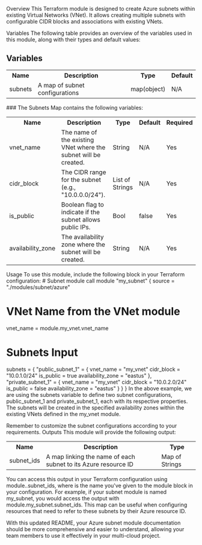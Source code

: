 Overview
This Terraform module is designed to create Azure subnets within existing Virtual Networks (VNet). It allows creating multiple subnets with configurable CIDR blocks and associations with existing VNets.

Variables
The following table provides an overview of the variables used in this module, along with their types and default values:
## Variables
<table>
  <tr>
    <th>Name</th>
    <th>Description</th>
    <th>Type</th>
    <th>Default</th>
  </tr>
  <tr>
    <td>subnets</td>
    <td>A map of subnet configurations</td>
    <td>map(object)</td>
    <td>N/A</td>
  </tr>
</table>
### The Subnets Map contains the following variables:
<table>
  <tr>
    <th>Name</th>
    <th>Description</th>
    <th>Type</th>
    <th>Default</th>
    <th>Required</th>
  </tr>
  <tr>
    <td>vnet_name</td>
    <td>The name of the existing VNet where the subnet will be created.</td>
    <td>String</td>
    <td>N/A</td>
    <td>Yes</td>
  </tr>
  <tr>
    <td>cidr_block</td>
    <td>The CIDR range for the subnet (e.g., "10.0.0.0/24").</td>
    <td>List of Strings</td>
    <td>N/A</td>
    <td>Yes</td>
  </tr>
  <tr>
    <td>is_public</td>
    <td>Boolean flag to indicate if the subnet allows public IPs.</td>
    <td>Bool</td>
    <td>false</td>
    <td>Yes</td>
  </tr>
  <tr>
    <td>availability_zone</td>
    <td>The availability zone where the subnet will be created.</td>
    <td>String</td>
    <td>N/A</td>
    <td>Yes</td>
  </tr>
</table>
Usage
To use this module, include the following block in your Terraform configuration:
# Subnet module call
module "my_subnet" {
  source = "./modules/subnet/azure"

  # VNet Name from the VNet module
  vnet_name = module.my_vnet.vnet_name

  # Subnets Input
  subnets = {
    "public_subnet_1" = {
      vnet_name          = "my_vnet"
      cidr_block         = "10.0.1.0/24"
      is_public          = true
      availability_zone  = "eastus"
    },
    "private_subnet_1" = {
      vnet_name          = "my_vnet"
      cidr_block         = "10.0.2.0/24"
      is_public          = false
      availability_zone  = "eastus"
    }
  }
}
In the above example, we are using the subnets variable to define two subnet configurations, public_subnet_1 and private_subnet_1, each with its respective properties. The subnets will be created in the specified availability zones within the existing VNets defined in the my_vnet module.

Remember to customize the subnet configurations according to your requirements.
Outputs
This module will provide the following output:
<table>
  <tr>
    <th>Name</th>
    <th>Description</th>
    <th>Type</th>
  </tr>
  <tr>
    <td>subnet_ids</td>
    <td>A map linking the name of each subnet to its Azure resource ID</td>
    <td>Map of Strings</td>
  </tr>
</table>
You can access this output in your Terraform configuration using module.<module-name>.subnet_ids, where <module-name> is the name you've given to the module block in your configuration. For example, if your subnet module is named my_subnet, you would access the output with module.my_subnet.subnet_ids. This map can be useful when configuring resources that need to refer to these subnets by their Azure resource ID.

With this updated README, your Azure subnet module documentation should be more comprehensive and easier to understand, allowing your team members to use it effectively in your multi-cloud project.

